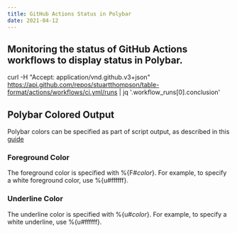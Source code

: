 ```yaml
---
title: GitHub Actions Status in Polybar
date: 2021-04-12
---
```

Monitoring the status of GitHub Actions workflows to display status in Polybar.
---

curl -H "Accept: application/vnd.github.v3+json" https://api.github.com/repos/stuartthompson/table-format/actions/workflows/ci.yml/runs | jq '.workflow_runs[0].conclusion'

## Polybar Colored Output

Polybar colors can be specified as part of script output, as described in this
[guide](https://github.com/polybar/polybar/wiki/Formatting#foreground-color-f)

### Foreground Color

The foreground color is specified with %{F#*color*}. For example, to specify a
white foreground color, use %{u#ffffff}.

### Underline Color

The underline color is specified with %{u#*color*}. For example, to specify a
white underline, use %{u#ffffff}.

